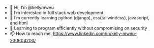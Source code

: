 - 👋 Hi, I’m @kellymweu
- 👀 I’m interested in full stack web development
- 🌱 I’m currently learning python (django), css(tailwindcss), javascript, and html
- 💞️ Learning to program efficiently without compromising on security
- 📫 How to reach me. https://www.linkedin.com/in/kelly-mweu-230604200/

<!---
kellymweu/kellymweu is a ✨ special ✨ repository because its `README.md` (this file) appears on your GitHub profile.
You can click the Preview link to take a look at your changes.
--->
